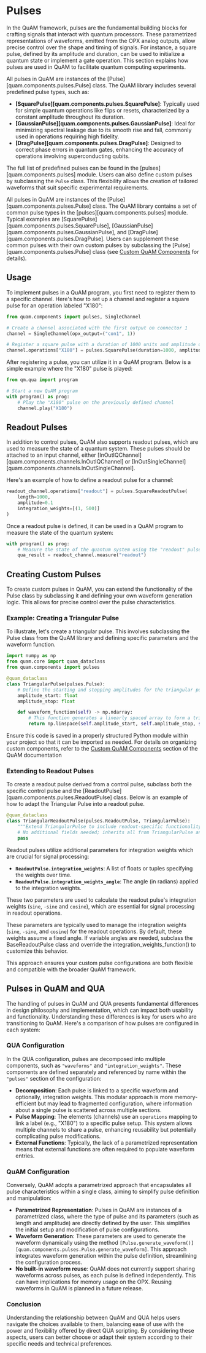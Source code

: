 # Pulses
In the QuAM framework, pulses are the fundamental building blocks for crafting signals that interact with quantum processors.
These parametrized representations of waveforms, emitted from the OPX analog outputs, allow precise control over the shape and timing of signals.
For instance, a square pulse, defined by its amplitude and duration, can be used to initialize a quantum state or implement a gate operation.
This section explains how pulses are used in QuAM to facilitate quantum computing experiments.

All pulses in QuAM are instances of the [Pulse][quam.components.pulses.Pulse] class. The QuAM library includes several predefined pulse types, such as:

- **[SquarePulse][quam.components.pulses.SquarePulse]**: Typically used for simple quantum operations like flips or resets, characterized by a constant amplitude throughout its duration.
- **[GaussianPulse][quam.components.pulses.GaussianPulse]**: Ideal for minimizing spectral leakage due to its smooth rise and fall, commonly used in operations requiring high fidelity.
- **[DragPulse][quam.components.pulses.DragPulse]**: Designed to correct phase errors in quantum gates, enhancing the accuracy of operations involving superconducting qubits.

The full list of predefined pulses can be found in the [pulses][quam.components.pulses] module.
Users can also define custom pulses by subclassing the `Pulse` class. This flexibility allows the creation of tailored waveforms that suit specific experimental requirements.

All pulses in QuAM are instances of the [Pulse][quam.components.pulses.Pulse] class.
The QuAM library contains a set of common pulse types in the [pulses][quam.components.pulses] module.
Typical examples are [SquarePulse][quam.components.pulses.SquarePulse], [GaussianPulse][quam.components.pulses.GaussianPulse], and [DragPulse][quam.components.pulses.DragPulse].
Users can supplement these common pulses with their own custom pulses by subclassing the [Pulse][quam.components.pulses.Pulse] class (see [Custom QuAM Components](/components/custom-components) for details). 


## Usage
To implement pulses in a QuAM program, you first need to register them to a specific channel. Here's how to set up a channel and register a square pulse for an operation labeled "X180":

```python
from quam.components import pulses, SingleChannel

# Create a channel associated with the first output on connector 1
channel = SingleChannel(opx_output=("con1", 1))

# Register a square pulse with a duration of 1000 units and amplitude of 0.5
channel.operations["X180"] = pulses.SquarePulse(duration=1000, amplitude=0.5)```
```

After registering a pulse, you can utilize it in a QuAM program. Below is a simple example where the "X180" pulse is played:

```python
from qm.qua import program

# Start a new QuAM program
with program() as prog:
    # Play the "X180" pulse on the previously defined channel
    channel.play("X180")
```

## Readout Pulses
In addition to control pulses, QuAM also supports readout pulses, which are used to measure the state of a quantum system.
These pulses should be attached to an input channel, either [InOutIQChannel][quam.components.channels.InOutIQChannel] or [InOutSingleChannel][quam.components.channels.InOutSingleChannel].

Here's an example of how to define a readout pulse for a channel:

```python
readout_channel.operations["readout"] = pulses.SquareReadoutPulse(
    length=1000, 
    amplitude=0.1
    integration_weights=[(1, 500)]    
)
```

Once a readout pulse is defined, it can be used in a QuAM program to measure the state of the quantum system:

```python
with program() as prog:
    # Measure the state of the quantum system using the "readout" pulse
    qua_result = readout_channel.measure("readout")
```

## Creating Custom Pulses
To create custom pulses in QuAM, you can extend the functionality of the Pulse class by subclassing it and defining your own waveform generation logic. This allows for precise control over the pulse characteristics.

### Example: Creating a Triangular Pulse
To illustrate, let's create a triangular pulse. This involves subclassing the Pulse class from the QuAM library and defining specific parameters and the waveform function.

```python
import numpy as np
from quam.core import quam_dataclass
from quam.components import pulses

@quam_dataclass
class TriangularPulse(pulses.Pulse):
    # Define the starting and stopping amplitudes for the triangular pulse
    amplitude_start: float
    amplitude_stop: float

    def waveform_function(self) -> np.ndarray:
        # This function generates a linearly spaced array to form a triangular waveform
        return np.linspace(self.amplitude_start, self.amplitude_stop, self.length)
```
Ensure this code is saved in a properly structured Python module within your project so that it can be imported as needed. For details on organizing custom components, refer to the [Custom QuAM Components](/components/custom-components) section of the QuAM documentation

### Extending to Readout Pulses
To create a readout pulse derived from a control pulse, subclass both the specific control pulse and the [ReadoutPulse][quam.components.pulses.ReadoutPulse] class. Below is an example of how to adapt the Triangular Pulse into a readout pulse.

```python
@quam_dataclass
class TriangularReadoutPulse(pulses.ReadoutPulse, TriangularPulse):
    """Extend TriangularPulse to include readout-specific functionality."""
    # No additional fields needed; inherits all from TriangularPulse and ReadoutPulse
    pass
```
Readout pulses utilize additional parameters for integration weights which are crucial for signal processing:

- **`ReadoutPulse.integration_weights`**: A list of floats or tuples specifying the weights over time.
- **`ReadoutPulse.integration_weights_angle`**: The angle (in radians) applied to the integration weights.

These two parameters are used to calculate the readout pulse's integration weights (`sine`, `-sine` and `cosine`), which are essential for signal processing in readout operations.

These parameters are typically used to manage the integration weights (`sine`, `-sine`, and `cosine`) for the readout operations. By default, these weights assume a fixed angle. If variable angles are needed, subclass the BaseReadoutPulse class and override the integration_weights_function() to customize this behavior.

This approach ensures your custom pulse configurations are both flexible and compatible with the broader QuAM framework.


## Pulses in QuAM and QUA

The handling of pulses in QuAM and QUA presents fundamental differences in design philosophy and implementation, which can impact both usability and functionality. Understanding these differences is key for users who are transitioning to QuAM. Here's a comparison of how pulses are configured in each system:

### QUA Configuration

In the QUA configuration, pulses are decomposed into multiple components, such as `"waveforms"` and `"integration_weights"`. These components are defined separately and referenced by name within the `"pulses"` section of the configuration:

- **Decomposition**: Each pulse is linked to a specific waveform and optionally, integration weights. This modular approach is more memory-efficient but may lead to fragmented configuration, where information about a single pulse is scattered across multiple sections.
- **Pulse Mapping**: The elements (channels) use an `operations` mapping to link a label (e.g., "X180") to  a specific pulse setup. This system allows multiple channels to share a pulse, enhancing reusability but potentially complicating pulse modifications.
- **External Functions**: Typically, the lack of a parametrized representation means that external functions are often required to populate waveform entries.

### QuAM Configuration

Conversely, QuAM adopts a parametrized approach that encapsulates all pulse characteristics within a single class, aiming to simplify pulse definition and manipulation:

- **Parametrized Representation**: Pulses in QuAM are instances of a parametrized class, where the type of pulse and its parameters (such as length and amplitude) are directly defined by the user. This simplifies the initial setup and modification of pulse configurations.
- **Waveform Generation**: These parameters are used to generate the waveform dynamically using the method `[Pulse.generate_waveform()][quam.components.pulses.Pulse.generate_waveform]`. This approach integrates waveform generation within the pulse definition, streamlining the configuration process.
- **No built-in waveform reuse**: QuAM does not currently support sharing waveforms across pulses, as each pulse is defined independently. This can have implications for memory usage on the OPX. Reusing waveforms in QuAM is planned in a future release.

### Conclusion

Understanding the relationship between QuAM and QUA helps users navigate the choices available to them, balancing ease of use with the power and flexibility offered by direct QUA scripting. 
By considering these aspects, users can better choose or adapt their system according to their specific needs and technical preferences.